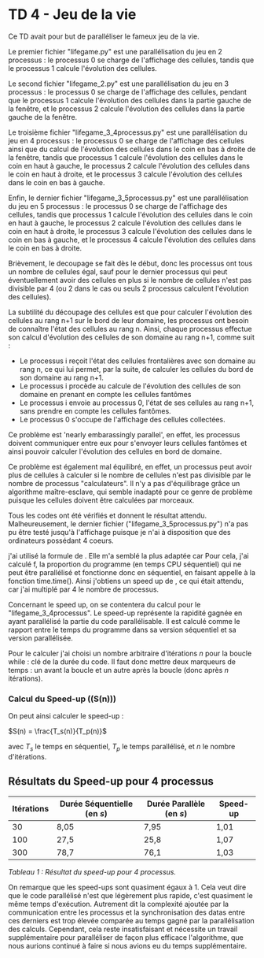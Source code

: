# TD 4 - Jeu de la vie

Ce TD avait pour but de paralléliser le fameux jeu de la vie. 

Le premier fichier "lifegame.py" est une parallélisation du jeu en 2 processus : le processus 0 se charge de l'affichage des cellules, tandis que le processus 1 calcule l'évolution des cellules. 

Le second fichier "lifegame_2.py" est une parallélisation du jeu en 3 processus : le processus 0 se charge de l'affichage des cellules, pendant que le processus 1 calcule l'évolution des cellules dans la partie gauche de la fenêtre, et le processus 2 calcule l'évolution des cellules dans la partie gauche de la fenêtre. 

Le troisième fichier "lifegame_3_4processus.py" est une parallélisation du jeu en 4 processus : le processus 0 se charge de l'affichage des cellules ainsi que du calcul de l'évolution des cellules dans le coin en bas à droite de la fenêtre, tandis que processus 1 calcule l'évolution des cellules dans le coin en haut à gauche, le processus 2 calcule l'évolution des cellules dans le coin en haut à droite, et le processus 3 calcule l'évolution des cellules dans le coin en bas à gauche. 

Enfin, le dernier fichier "lifegame_3_5processus.py" est une parallélisation du jeu en 5 processus : le processus 0 se charge de l'affichage des cellules, tandis que processus 1 calcule l'évolution des cellules dans le coin en haut à gauche, le processus 2 calcule l'évolution des cellules dans le coin en haut à droite, le processus 3 calcule l'évolution des cellules dans le coin en bas à gauche, et le processus 4 calcule l'évolution des cellules dans le coin en bas à droite. 

Brièvement, le decoupage se fait dès le début, donc les processus ont tous un nombre de cellules égal, sauf pour le dernier processus qui peut éventuellement avoir des cellules en plus si le nombre de cellules n'est pas divisible par 4 (ou 2 dans le cas ou seuls 2 processus calculent l'évolution des cellules).

La subtilité du découpage des cellules est que pour calculer l'évolution des cellules au rang n+1 sur le bord de leur domaine, les processus ont besoin de connaître l'état des cellules au rang n. 
Ainsi, chaque processus effectue son calcul d'évolution des cellules de son domaine au rang n+1, comme suit : 
- Le processus i reçoit l'état des cellules frontalières avec son domaine au rang n, ce qui lui permet, par la suite, de calculer les cellules du bord de son domaine au rang n+1. 
- Le processus i procède au calcule de l'évolution des cellules de son domaine en prenant en compte les cellules fantômes
- Le processus i envoie au processus 0, l'état de ses cellules au rang n+1, sans prendre en compte les cellules fantômes.
- Le processus 0 s'occupe de l'affichage des cellules collectées. 

Ce problème est 'nearly embarassingly parallel', en effet, les processus doivent communiquer entre eux pour s'envoyer leurs cellules fantômes et ainsi pouvoir calculer l'évolution des cellules en bord de domaine.

Ce problème est également mal équilibré, en effet, un processus peut avoir plus de cellules à calculer si le nombre de cellules n'est pas divisible par le nombre de processus "calculateurs". Il n'y a pas d'équilibrage grâce un algorithme maître-esclave, qui semble inadapté pour ce genre de problème puisque les cellules doivent être calculées par morceaux. 

Tous les codes ont été vérifiés et donnent le résultat attendu. Malheureusement, le dernier fichier ("lifegame_3_5processus.py") n'a pas pu être testé jusqu'à l'affichage puisque je n'ai à disposition que des ordinateurs possédant 4 coeurs. 

j'ai utilisé la formule de . Elle m'a semblé la plus adaptée car 
Pour cela, j'ai calculé f, la proportion du programme (en temps CPU séquentiel) qui ne peut être parallélisé et fonctionne donc en séquentiel, en faisant appelle à la fonction time.time(). 
Ainsi j'obtiens un speed up de , ce qui était attendu, car j'ai multiplé par 4 le nombre de processus. 

Concernant le speed up, on se contentera du calcul pour le "lifegame_3_4processus".
Le speed-up représente la rapidité gagnée en ayant parallélisé la partie du code parallélisable. Il est calculé comme le rapport entre le temps du programme dans sa version séquentiel et sa version parallélisée. 

Pour le calculer j'ai choisi un nombre arbitraire d'itérations _n_ pour la boucle while : clé de la durée du code. Il faut donc mettre deux marqueurs de temps : un avant la boucle et un autre après la boucle (donc après _n_ itérations).
### Calcul du Speed-up (\(S(n)\))

On peut ainsi calculer le speed-up :

$S(n) = \frac{T_s(n)}{T_p(n)}$

avec $T_s$ le temps en séquentiel, $T_p$ le temps parallélisé, et *n* le nombre d'itérations.

## Résultats du Speed-up pour 4 processus

| Itérations | Durée Séquentielle (en *s*) | Durée Parallèle (en *s*) | Speed-up |
|------------|-----------------------------|--------------------------|----------|
| 30         | 8,05                        | 7,95                     | 1,01     |
| 100        | 27,5                        | 25,8                     | 1,07     |
| 300        | 78,7                        | 76,1                     | 1,03     |

*Tableau 1 : Résultat du speed-up pour 4 processus.*

On remarque que les speed-ups sont quasiment égaux à 1. Cela veut dire que le code parallélisé n'est que légèrement plus rapide, c'est quasiment le même temps d'exécution. Autrement dit la complexité ajoutée par la communication entre les processus et la synchronisation des datas entre ces derniers est trop élevée comparée au temps gagné par la parallélisation des calculs. Cependant, cela reste insatisfaisant et nécessite un travail supplémentaire pour paralléliser de façon plus efficace l'algorithme, que nous aurions continué à faire si nous avions eu du temps supplémentaire. 
